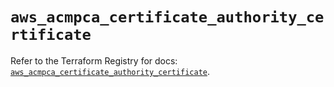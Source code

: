 # `aws_acmpca_certificate_authority_certificate`

Refer to the Terraform Registry for docs: [`aws_acmpca_certificate_authority_certificate`](https://registry.terraform.io/providers/hashicorp/aws/5.70.0/docs/resources/acmpca_certificate_authority_certificate).
